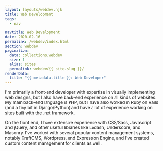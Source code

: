 ```yaml
---
layout: layouts/webdev.njk
title: Web Development
tags:
  - nav
 
navtitle: Web Development
date: 2020-02-16
permalink: /webdev/index.html
section: webdev
pagination:
  data: collections.webdev
  size: 1
  alias: sites
  permalink: webdev/{{ site.slug }}/
renderData:
  title: "{{ metadata.title }}: Web Developer"
---
```


I'm primarily a front-end developer with expertise in visually implementing web designs, but I also have back-end experience on all kinds of websites. My main back-end language is PHP, but I have also worked in Ruby on Rails (and a tiny bit in Django/Python) and have a lot of experience working on sites built with the .net framework.

On the front end, I have extensive experience with CSS/Sass, Javascript and jQuery, and other useful libraries like Lodash, Underscore, and Masonry. I've worked with several popular content management systems, notably CraftCMS, Wordpress, and Expression Engine, and I've created custom content management for clients as well.